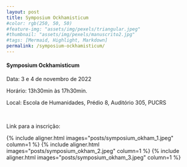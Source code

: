 ```yaml
---
layout: post
title: Symposium Ockhamisticum
#color: rgb(250, 50, 50)
#feature-img: "assets/img/pexels/triangular.jpeg"
#thumbnail: "assets/img/pexels/manuscrito2.jpg"
#tags: [Mermaid, Highlight, Markdown]
permalink: /symposium-ockhamisticum/
---
```


#### Symposium Ockhamisticum
<p>Data: 3 e 4 de novembro de 2022</p>
<p>Horário: 13h30min às 17h30min.</p>
<p>Local: Escola de Humanidades, Prédio 8, Auditório 305, PUCRS</p>
<br />
<p>Link para a inscrição: <https://forms.gle/qstQCK3vN1kn9NUV9></p>


{% include aligner.html images="posts/symposium_okham_1.jpeg" column=1 %}
{% include aligner.html images="posts/symposium_okham_2.jpeg" column=1 %}
{% include aligner.html images="posts/symposium_okham_3.jpeg" column=1 %}